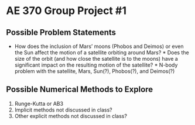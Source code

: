 # AE 370 Group Project #1

## Possible Problem Statements
* How does the inclusion of Mars’ moons (Phobos and Deimos) or even the Sun affect the motion of a satellite orbiting around Mars?
       * Does the size of the orbit (and how close the satellite is to the moons) have a significant impact on the resulting motion of the satellite?
       * N-body problem with the satellite, Mars, Sun(?), Phobos(?), and Deimos(?)

## Possible Numerical Methods to Explore
1. Runge-Kutta or AB3
2. Implicit methods not discussed in class?
3. Other explicit methods not discussed in class?
